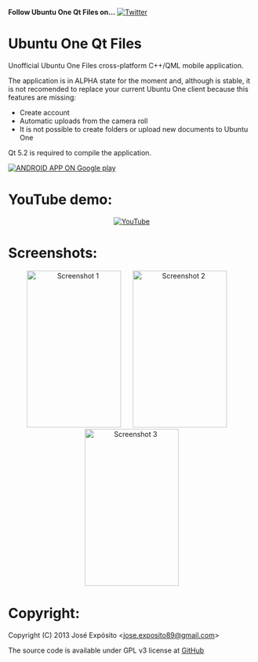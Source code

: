 **Follow Ubuntu One Qt Files on...** [![](https://lh3.googleusercontent.com/-kRgKvb-T4_4/T9psNwZN3TI/AAAAAAAAANA/pwasxapdWm0/s33/twitter.png "Twitter")](https://twitter.com/#!/Jose__Exposito)


Ubuntu One Qt Files
===================

Unofficial Ubuntu One Files cross-platform C++/QML mobile application.

The application is in ALPHA state for the moment and, although is stable, it is not recomended to replace your current Ubuntu One client because this features are missing:

 - Create account
 - Automatic uploads from the camera roll
 - It is not possible to create folders or upload new documents to Ubuntu One

Qt 5.2 is required to compile the application.

[![](http://developer.android.com/images/brand/en_app_rgb_wo_60.png "ANDROID APP ON Google play")](https://play.google.com/store/apps/details?id=org.qtproject.example.U1Files)


YouTube demo:
=============

<p align="center">
  <a href="http://www.youtube.com/watch?v=ZIQF0V9zFkA">
    <img src="https://lh3.googleusercontent.com/-yE9fr8ctIhk/UqyttwXLCdI/AAAAAAAAAQ0/x79BdX0jrXE/w638-h389-no/U1Files-youtube.png" alt="YouTube" />
  </a>
</p>


Screenshots:
============

<p align="center">
  <img src="https://lh4.ggpht.com/hmiAZQB3ktVXPYhSj8JNE-KiqW_tBow5i3dkyq-sViFMP3RTjYf1YbF226pv6ihy8z0=h900-rw" alt="Screenshot 1" width=192 height=320 /> &nbsp;&nbsp;&nbsp;&nbsp;
  <img src="https://lh4.ggpht.com/S0FFZ1eAu4B3JJ-Y5gBCW18AV_OS5joWsRqVW9O40xq7Uxuyc7qB3f2xxgejbcNIGa0=h900-rw" alt="Screenshot 2" width=192 height=320 /> &nbsp;&nbsp;&nbsp;&nbsp;
  <img src="https://lh5.ggpht.com/byUDaYReqXWishvmbTsKjGxpdYS8MLebhYrKkfYgcwvEEz_T_TbK6bhhnWzpcRU1dtUS=h900-rw" alt="Screenshot 3" width=192 height=320 />
</p>


Copyright:
==========

Copyright (C) 2013 José Expósito <<jose.exposito89@gmail.com>> 

The source code is available under GPL v3 license at [GitHub](https://github.com/JoseExposito/ubuntuone-qt-files)
